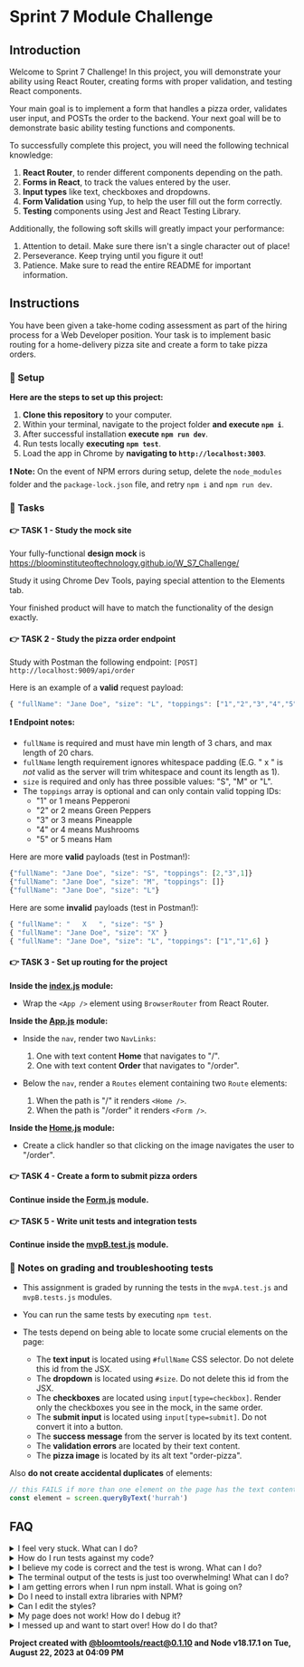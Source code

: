 # Sprint 7 Module Challenge

## Introduction

Welcome to Sprint 7 Challenge! In this project, you will demonstrate your ability using React Router, creating forms with proper validation, and testing React components.

Your main goal is to implement a form that handles a pizza order, validates user input, and POSTs the order to the backend. Your next goal will be to demonstrate basic ability testing functions and components.

To successfully complete this project, you will need the following technical knowledge:

1. **React Router**, to render different components depending on the path.
2. **Forms in React**, to track the values entered by the user.
3. **Input types** like text, checkboxes and dropdowns.
4. **Form Validation** using Yup, to help the user fill out the form correctly.
5. **Testing** components using Jest and React Testing Library.

Additionally, the following soft skills will greatly impact your performance:

1. Attention to detail. Make sure there isn't a single character out of place!
1. Perseverance. Keep trying until you figure it out!
1. Patience. Make sure to read the entire README for important information.

## Instructions

You have been given a take-home coding assessment as part of the hiring process for a Web Developer position. Your task is to implement basic routing for a home-delivery pizza site and create a form to take pizza orders.

### 💾 Setup

**Here are the steps to set up this project:**

1. **Clone this repository** to your computer.
2. Within your terminal, navigate to the project folder **and execute `npm i`**.
3. After successful installation **execute `npm run dev`**.
4. Run tests locally **executing `npm test`**.
5. Load the app in Chrome by **navigating to `http://localhost:3003`**.

**❗ Note:** On the event of NPM errors during setup, delete the `node_modules` folder and the `package-lock.json` file, and retry `npm i` and `npm run dev`.

### 🥷 Tasks

#### 👉 TASK 1 - Study the mock site

Your fully-functional **design mock** is <https://bloominstituteoftechnology.github.io/W_S7_Challenge/>

Study it using Chrome Dev Tools, paying special attention to the Elements tab.

Your finished product will have to match the functionality of the design exactly.

#### 👉 TASK 2 - Study the pizza order endpoint

Study with Postman the following endpoint: `[POST] http://localhost:9009/api/order`

Here is an example of a **valid** request payload:

```js
{ "fullName": "Jane Doe", "size": "L", "toppings": ["1","2","3","4","5"] }
```

**❗ Endpoint notes:**

- `fullName` is required and must have min length of 3 chars, and max length of 20 chars.
- `fullName` length requirement ignores whitespace padding (E.G. " x " is _not_ valid as the server will trim whitespace and count its length as 1).
- `size` is required and only has three possible values: "S", "M" or "L".
- The `toppings` array is optional and can only contain valid topping IDs:
  - "1" or 1 means Pepperoni
  - "2" or 2 means Green Peppers
  - "3" or 3 means Pineapple
  - "4" or 4 means Mushrooms
  - "5" or 5 means Ham

Here are more **valid** payloads (test in Postman!):

```js
{"fullName": "Jane Doe", "size": "S", "toppings": [2,"3",1]}
{"fullName": "Jane Doe", "size": "M", "toppings": []}
{"fullName": "Jane Doe", "size": "L"}
```

Here are some **invalid** payloads (test in Postman!):

```js
{ "fullName": "   X   ", "size": "S" }
{ "fullName": "Jane Doe", "size": "X" }
{ "fullName": "Jane Doe", "size": "L", "toppings": ["1","1",6] }
```

#### 👉 TASK 3 - Set up routing for the project

**Inside the [index.js](frontend/index.js) module:**

- Wrap the `<App />` element using `BrowserRouter` from React Router.

**Inside the [App.js](./frontend/components/App.js) module:**

- Inside the `nav`, render two `NavLinks`:
    1. One with text content **Home** that navigates to "/".
    2. One with text content **Order** that navigates to "/order".

- Below the `nav`, render a `Routes` element containing two `Route` elements:
    1. When the path is "/" it renders `<Home />`.
    2. When the path is "/order" it renders `<Form />`.

**Inside the [Home.js](./frontend/components/Home.js) module:**

- Create a click handler so that clicking on the image navigates the user to "/order".

#### 👉 TASK 4 - Create a form to submit pizza orders

**Continue inside the [Form.js](./frontend/components/Form.js) module.**

#### 👉 TASK 5 - Write unit tests and integration tests

**Continue inside the [mvpB.test.js](./mvpB.test.js) module.**

### 📝 Notes on grading and troubleshooting tests

- This assignment is graded by running the tests in the `mvpA.test.js` and `mvpB.tests.js` modules.

- You can run the same tests by executing `npm test`.

- The tests depend on being able to locate some crucial elements on the page:
  - The **text input** is located using `#fullName` CSS selector. Do not delete this id from the JSX.
  - The **dropdown** is located using `#size`. Do not delete this id from the JSX.
  - The **checkboxes** are located using `input[type=checkbox]`. Render only the checkboxes you see in the mock, in the same order.
  - The **submit input** is located using `input[type=submit]`. Do not convert it into a button.
  - The **success message** from the server is located by its text content.
  - The **validation errors** are located by their text content.
  - The **pizza image** is located by its alt text "order-pizza".

Also **do not create accidental duplicates** of elements:

```js
// this FAILS if more than one element on the page has the text content "hurrah"
const element = screen.queryByText('hurrah')
```

## FAQ

<details>
  <summary>I feel very stuck. What can I do?</summary>

Do not struggle for an unreasonable amount of time! Request support via one of the available channels.

</details>

<details>
  <summary>How do I run tests against my code?</summary>

Run `npm test`. Note that Codegrade will run your code against its own copy of the `mvpA.test.js` test file.

</details>

<details>
  <summary>I believe my code is correct and the test is wrong. What can I do?</summary>

On occasion the test runner will get stuck. Use CTRL-C to kill the tests, and then `npm test` to launch them again. Try to reproduce the problem the test is complaining about by interacting with the site in Chrome, and do not code "to make the test happy". Code so that **your app does exactly what the mock does**. The tests are there for confirmation. Although it's possible that a particular test be flawed, it's more likely that the bug is in your own code. If the problem persists, please request assistance from Staff.

</details>

<details>
  <summary>The terminal output of the tests is just too overwhelming! What can I do?</summary>

If you need to disable all tests except the one you are focusing on, edit the test file and, as an example, change `test('👉 focus on this', () => { etc })` to be `test.only('👉 focus on this', () => { etc })`. (Note the "only".) This won't affect Codegrade, because Codegrade runs its own version of the tests. Keep in mind though, if there is a syntax problem with your code that is causing an error to be thrown, all tests will fail.

</details>

<details>
  <summary>I am getting errors when I run npm install. What is going on?</summary>

This project requires Node to be correctly installed on your computer to work. Try deleting `node_modules` and running `npm install`. If that fails, try deleting both `node_modules` and `package-lock.json` before reinstalling. If all fails, please request support!

</details>

<details>
  <summary>Do I need to install extra libraries with NPM?</summary>

No. Everything you need should be installed already, including Yup, Axios and React Testing Library.

</details>

<details>
  <summary>Can I edit the styles?</summary>

Of course! Have at it. But solve the challenge first, and then careful not to break any tests!

</details>

<details>
  <summary>My page does not work! How do I debug it?</summary>

With React, it's very important that we use the React Dev Tools to monitor the state of our components as we interact with the App. If the state is not adjusting like it should, that's one situation. If the state does change correctly but the UI does not respond, that's a different problem.

If your code has a syntax problem, the app will print error messages in the console. Focus on the first message. Place console logs right before the crash site and see if your variables contain the data you think they do. Comment out chunks of code until you get the app to compile!

</details>

<details>
  <summary>I messed up and want to start over! How do I do that?</summary>

**Do NOT delete your repository from GitHub!** Instead, commit frequently as you work. Make a commit whenever you achieve anything and the app isn't crashing in Chrome. This in practice creates restore points you can use should you wreak havoc with your app. If you find yourself in a mess, use git reset --hard to simply discard all changes to your code since your last commit.

</details>

**Project created with [@bloomtools/react@0.1.10](https://github.com/bloominstituteoftechnology/npm-tools-react) and Node v18.17.1 on Tue, August 22, 2023 at 04:09 PM**
